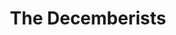 ---
title: "The Decemberists"
summary: "The Decemberists are an American indie rock band from Portland, Oregon. The band consists of Colin Meloy , Chris Funk , Jenny Conlee , Nate Query , and John Moen .
Their debut EP, 5 Songs, was self-released in 2001. Their eighth and latest full-length album I'll Be Your Girl was released on March 16, 2018, by Capitol Records, and is the band's fifth record with the label.
In addition to their lyrics, which often focus on historical incidents and/or folklore, the Decemberists are also well known for their eclectic live shows. Audience participation is a part of each performance, typically during encores. The band stages whimsical reenactments of sea battles and other centuries-old events, typically of regional interest, or acts out songs with members of the crowd.
In 2011, the track \"Down by the Water\" from the album The King Is Dead was nominated for Best Rock Song at the 54th Grammy Awards."
slug: "the-decemberists"
image: "the-decemberists.jpg"
apple_music_artist_url: "https://music.apple.com/gb/artist/the-decemberists/3205453"
wikipedia_url: "https://en.wikipedia.org/wiki/The_Decemberists"
---